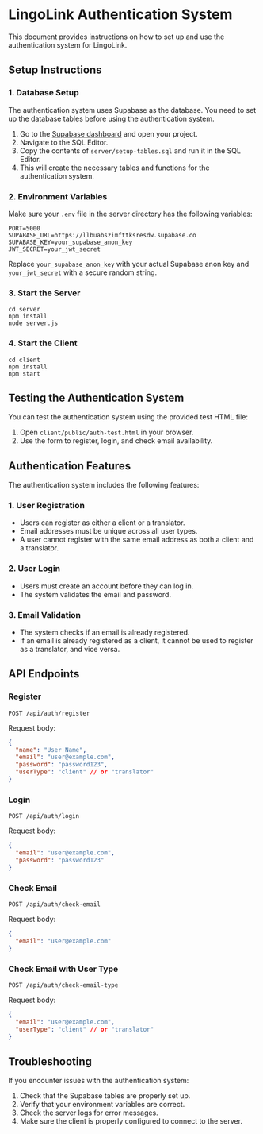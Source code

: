# LingoLink Authentication System

This document provides instructions on how to set up and use the authentication system for LingoLink.

## Setup Instructions

### 1. Database Setup

The authentication system uses Supabase as the database. You need to set up the database tables before using the authentication system.

1. Go to the [Supabase dashboard](https://app.supabase.com/) and open your project.
2. Navigate to the SQL Editor.
3. Copy the contents of `server/setup-tables.sql` and run it in the SQL Editor.
4. This will create the necessary tables and functions for the authentication system.

### 2. Environment Variables

Make sure your `.env` file in the server directory has the following variables:

```
PORT=5000
SUPABASE_URL=https://llbuabszimfttksresdw.supabase.co
SUPABASE_KEY=your_supabase_anon_key
JWT_SECRET=your_jwt_secret
```

Replace `your_supabase_anon_key` with your actual Supabase anon key and `your_jwt_secret` with a secure random string.

### 3. Start the Server

```
cd server
npm install
node server.js
```

### 4. Start the Client

```
cd client
npm install
npm start
```

## Testing the Authentication System

You can test the authentication system using the provided test HTML file:

1. Open `client/public/auth-test.html` in your browser.
2. Use the form to register, login, and check email availability.

## Authentication Features

The authentication system includes the following features:

### 1. User Registration

- Users can register as either a client or a translator.
- Email addresses must be unique across all user types.
- A user cannot register with the same email address as both a client and a translator.

### 2. User Login

- Users must create an account before they can log in.
- The system validates the email and password.

### 3. Email Validation

- The system checks if an email is already registered.
- If an email is already registered as a client, it cannot be used to register as a translator, and vice versa.

## API Endpoints

### Register

```
POST /api/auth/register
```

Request body:
```json
{
  "name": "User Name",
  "email": "user@example.com",
  "password": "password123",
  "userType": "client" // or "translator"
}
```

### Login

```
POST /api/auth/login
```

Request body:
```json
{
  "email": "user@example.com",
  "password": "password123"
}
```

### Check Email

```
POST /api/auth/check-email
```

Request body:
```json
{
  "email": "user@example.com"
}
```

### Check Email with User Type

```
POST /api/auth/check-email-type
```

Request body:
```json
{
  "email": "user@example.com",
  "userType": "client" // or "translator"
}
```

## Troubleshooting

If you encounter issues with the authentication system:

1. Check that the Supabase tables are properly set up.
2. Verify that your environment variables are correct.
3. Check the server logs for error messages.
4. Make sure the client is properly configured to connect to the server.
